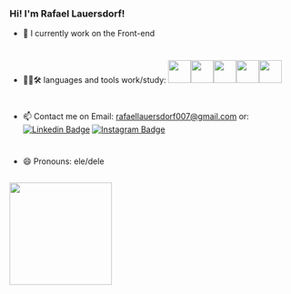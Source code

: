 ### Hi! I'm Rafael Lauersdorf!

- 🔭 I currently work on the Front-end
#
- 👨‍💻🛠 languages and tools work/study:
 <img src="https://cdn.jsdelivr.net/gh/devicons/devicon/icons/html5/html5-original.svg" width="40" height="40"/><img src="https://cdn.jsdelivr.net/gh/devicons/devicon/icons/css3/css3-original.svg" width="40" height="40"/><img src="https://cdn.jsdelivr.net/gh/devicons/devicon/icons/git/git-original.svg" width="40" height="40"/><img src="https://cdn.jsdelivr.net/gh/devicons/devicon/icons/github/github-original.svg" width="40" height="40"/><img src="https://cdn.jsdelivr.net/gh/devicons/devicon/icons/visualstudio/visualstudio-plain.svg" width="40" height="40"/>
          
          
#          
           
          
          

- 📫 Contact me on Email: rafaellauersdorf007@gmail.com
or: [![Linkedin Badge](https://img.shields.io/badge/-Rafael-blue?style=flat&logo=Linkedin&logoColor=white&link=https://www.linkedin.com/in/rafael-lauersdorf-314825205/)](https://www.linkedin.com/in/rafael-lauersdorf-314825205/)
[![Instagram Badge](https://img.shields.io/badge/-@rafael.lauersdorf-purple?style=flat&logo=instagram&logoColor=white&link=https://www.instagram.com/rafael.lauersdorf/)](https://www.instagram.com/rafael.lauersdorf/)

#

- 😄 Pronouns: ele/dele

 ##
  
  
  
<div>
<a href="https://github.com/Rafaellauersdorf">
<img height="180em" src="https://github-readme-stats-git-masterrstaa-rickstaa.vercel.app/api?username=Rafaellauersdorf&show_icons=true&theme=dracula&include_all_commits=true&count_private=true"/>
</div>
  

